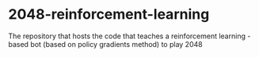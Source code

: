 # 2048-reinforcement-learning
The repository that hosts the code that teaches a reinforcement learning - based bot (based on policy gradients method) to play 2048
